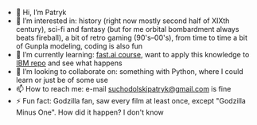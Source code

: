 - 👋 Hi, I’m Patryk  
- 👀 I’m interested in: history (right now mostly second half of XIXth century), sci-fi and fantasy (but for me orbital bombardment always beats fireball), a bit of retro gaming (90's–00's), from time to time a bit of Gunpla modeling, coding is also fun
- 🌱 I’m currently learning: [fast.ai course](https://course.fast.ai), want to apply this knowledge to [IBM repo](https://github.com/suchy-p/IBM-Index-and-Bibliography-Maker) and see what happens
- 💞️ I’m looking to collaborate on: something with Python, where I could learn or just be of some use
- 📫 How to reach me: e-mail suchodolskipatryk@gmail.com is fine
- ⚡ Fun fact: Godzilla fan, saw every film at least once, except "Godzilla Minus One". How did it happen? I don't know

<!---
suchy-p/suchy-p is a ✨ special ✨ repository because its `README.md` (this file) appears on your GitHub profile.
You can click the Preview link to take a look at your changes.
--->

